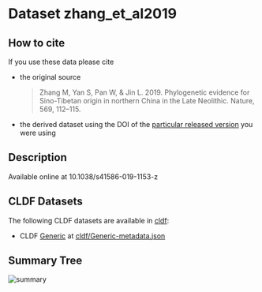 # Dataset zhang_et_al2019

## How to cite

If you use these data please cite
- the original source
  > Zhang M, Yan S, Pan W, & Jin L. 2019. Phylogenetic evidence for Sino-Tibetan origin in northern China in the Late Neolithic. Nature, 569, 112–115.
- the derived dataset using the DOI of the [particular released version](../../releases/) you were using

## Description


Available online at 10.1038/s41586-019-1153-z


## CLDF Datasets

The following CLDF datasets are available in [cldf](cldf):

- CLDF [Generic](https://github.com/cldf/cldf/tree/master/modules/Generic) at [cldf/Generic-metadata.json](cldf/Generic-metadata.json)

## Summary Tree

![summary](./summary_tree.svg)